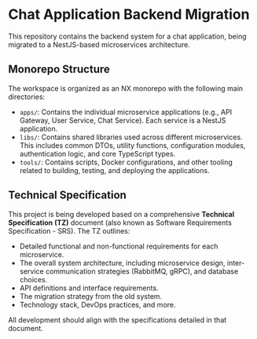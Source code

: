 # Chat Application Backend Migration

This repository contains the backend system for a chat application, being migrated to a NestJS-based microservices architecture.

## Monorepo Structure

The workspace is organized as an NX monorepo with the following main directories:

-   `apps/`: Contains the individual microservice applications (e.g., API Gateway, User Service, Chat Service). Each service is a NestJS application.
-   `libs/`: Contains shared libraries used across different microservices. This includes common DTOs, utility functions, configuration modules, authentication logic, and core TypeScript types.
-   `tools/`: Contains scripts, Docker configurations, and other tooling related to building, testing, and deploying the applications.

## Technical Specification

This project is being developed based on a comprehensive **Technical Specification (TZ)** document (also known as Software Requirements Specification - SRS). The TZ outlines:

-   Detailed functional and non-functional requirements for each microservice.
-   The overall system architecture, including microservice design, inter-service communication strategies (RabbitMQ, gRPC), and database choices.
-   API definitions and interface requirements.
-   The migration strategy from the old system.
-   Technology stack, DevOps practices, and more.

All development should align with the specifications detailed in that document.
